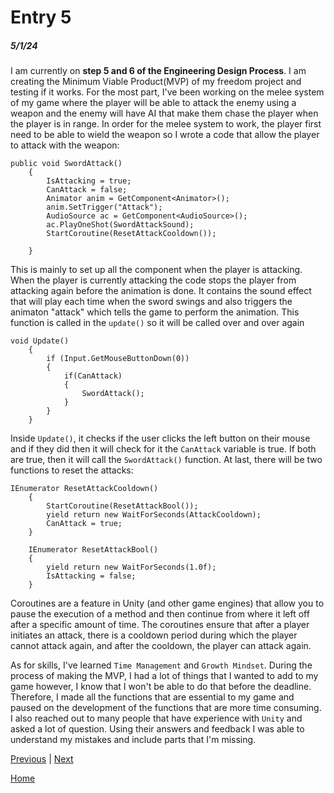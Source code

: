 # Entry 5
##### 5/1/24

I am currently on **step 5 and 6 of the Engineering Design Process**. I am creating the Minimum Viable Product(MVP) of my freedom project and testing if it works. For the most part, I've been working on the melee system of my game where the player will be able to attack the enemy using a weapon and the enemy will have AI that make them chase the player when the player is in range. In order for the melee system to work, the player first need to be able to wield the weapon so I wrote a code that allow the player to attack with the weapon:

```CSharp
public void SwordAttack()
    {
        IsAttacking = true;
        CanAttack = false;
        Animator anim = GetComponent<Animator>();
        anim.SetTrigger("Attack");
        AudioSource ac = GetComponent<AudioSource>();
        ac.PlayOneShot(SwordAttackSound);
        StartCoroutine(ResetAttackCooldown());

    }
```
This is mainly to set up all the component when the player is attacking. When the player is currently attacking the code stops the player from attacking again before the animation is done. It contains the sound effect that will play each time when the sword swings and also triggers the animaton "attack" which tells the game to perform the animation. This function is called in the `update()` so it will be called over and over again
```CSharp
void Update()
    {
        if (Input.GetMouseButtonDown(0))
        {
            if(CanAttack) 
            {
                SwordAttack();
            }
        }
    }
```
Inside `Update()`, it checks if the user clicks the left button on their mouse and if they did then it will check for it the `CanAttack` variable is true. If both are true, then it will call the `SwordAttack()` function. At last, there will be two functions to reset the attacks:
```CSharp
IEnumerator ResetAttackCooldown()
    {
        StartCoroutine(ResetAttackBool());
        yield return new WaitForSeconds(AttackCooldown);
        CanAttack = true;
    }

    IEnumerator ResetAttackBool()
    {
        yield return new WaitForSeconds(1.0f);
        IsAttacking = false;
    }
```
Coroutines are a feature in Unity (and other game engines) that allow you to pause the execution of a method and then continue from where it left off after a specific amount of time. The coroutines ensure that after a player initiates an attack, there is a cooldown period during which the player cannot attack again, and after the cooldown, the player can attack again.

As for skills, I've learned `Time Management` and `Growth Mindset`. During the process of making the MVP, I had a lot of things that I wanted to add to my game however, I know that I won't be able to do that before the deadline. Therefore, I made all the functions that are essential to my game and paused on the development of the functions that are more time consuming. I also reached out to many people that have experience with `Unity` and asked a lot of question. Using their answers and feedback I was able to understand my mistakes and include parts that I'm missing.

[Previous](entry04.md) | [Next](entry06.md)

[Home](../README.md)
